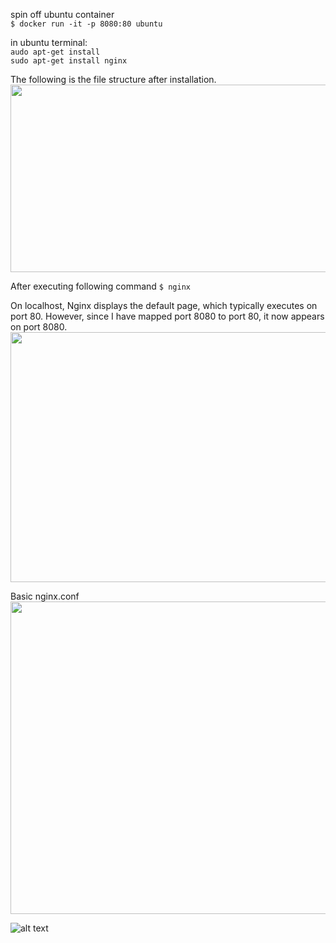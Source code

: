 spin off ubuntu container<br>
```$ docker run -it -p 8080:80 ubuntu```

in ubuntu terminal:<br>
```audo apt-get install```<br>
```sudo apt-get install nginx```

The following is the file structure after installation.
<img src="image.png" width="900" height="300">

After executing following command 
```$ nginx``` 

On localhost, Nginx displays the default page, which typically executes on port 80. However, since I have mapped port 8080 to port 80, it now appears on port 8080.<br>
<img src="image-2.png" width="800" height="400">

Basic nginx.conf
<img src="image-3.png" width="600" height="500">

![alt text](image-4.png)

 



